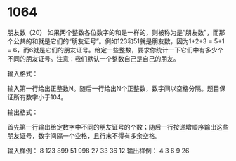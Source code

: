 # 1064
朋友数（20）
如果两个整数各位数字的和是一样的，则被称为是“朋友数”，而那个公共的和就是它们的“朋友证号”。例如123和51就是朋友数，因为1+2+3 = 5+1 = 6，而6就是它们的朋友证号。给定一些整数，要求你统计一下它们中有多少个不同的朋友证号。注意：我们默认一个整数自己是自己的朋友。

输入格式：

输入第一行给出正整数N。随后一行给出N个正整数，数字间以空格分隔。题目保证所有数字小于104。

输出格式：

首先第一行输出给定数字中不同的朋友证号的个数；随后一行按递增顺序输出这些朋友证号，数字间隔一个空格，且行末不得有多余空格。

输入样例：
8
123 899 51 998 27 33 36 12
输出样例：
4
3 6 9 26

